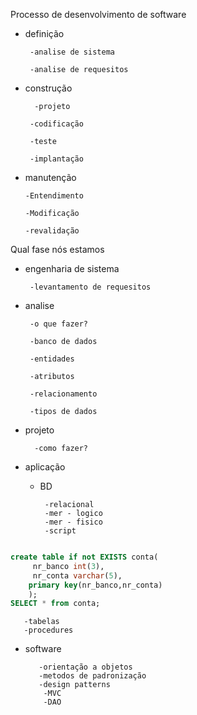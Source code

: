 Processo de desenvolvimento de software

- definição

       -analise de sistema
  
       -analise de requesitos

- construção

        -projeto
 
       -codificação
 
       -teste
 
       -implantação

- manutenção

      -Entendimento
   
      -Modificação
   
      -revalidação

Qual fase nós estamos

- engenharia de sistema

       -levantamento de requesitos

- analise

       -o que fazer?
  
       -banco de dados
  
       -entidades
  
       -atributos
  
       -relacionamento
  
       -tipos de dados



- projeto

        -como fazer?

- aplicação

   - BD

          -relacional
          -mer - logico
          -mer - fisico
          -script

~~~~SQL

create table if not EXISTS conta(
     nr_banco int(3),
     nr_conta varchar(5),
    primary key(nr_banco,nr_conta)
    );
SELECT * from conta;

~~~~
       -tabelas
       -procedures

   - software

            -orientação a objetos
            -metodos de padronização
            -design patterns
             -MVC
             -DAO
